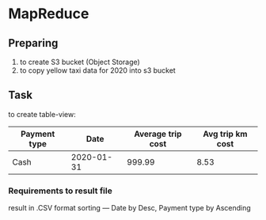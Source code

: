 # MapReduce

## Preparing

1. to create S3 bucket (Object Storage)
2. to copy yellow taxi data for 2020 into s3 bucket

## Task
to create table-view:

| Payment type | Date       | Average trip cost | Avg trip km cost |
|--------------|------------|-------------------|------------------|
| Cash         | 2020-01-31 | 999.99            | 8.53             |


### Requirements to result file
result in .CSV format
sorting — Date by Desc, Payment type by Ascending

